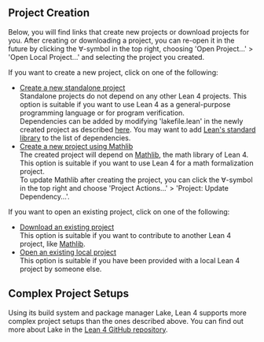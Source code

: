 ## Project Creation
Below, you will find links that create new projects or download projects for you. After creating or downloading a project, you can re-open it in the future by clicking the ∀-symbol in the top right, choosing 'Open Project…' > 'Open Local Project…' and selecting the project you created.

If you want to create a new project, click on one of the following:
- [Create a new standalone project](command:lean4.project.createStandaloneProject)  
  Standalone projects do not depend on any other Lean 4 projects. This option is suitable if you want to use Lean 4 as a general-purpose programming language or for program verification.  
  Dependencies can be added by modifying 'lakefile.lean' in the newly created project as described [here](https://github.com/leanprover/lean4/blob/master/src/lake/README.md#adding-dependencies). You may want to add [Lean's standard library](https://github.com/leanprover/std4) to the list of dependencies.
- [Create a new project using Mathlib](command:lean4.project.createMathlibProject)  
  The created project will depend on [Mathlib](https://github.com/leanprover-community/mathlib4), the math library of Lean 4. This option is suitable if you want to use Lean 4 for a math formalization project.  
  To update Mathlib after creating the project, you can click the ∀-symbol in the top right and choose 'Project Actions…' > 'Project: Update Dependency…'.

If you want to open an existing project, click on one of the following:
- [Download an existing project](command:lean4.project.clone)  
  This option is suitable if you want to contribute to another Lean 4 project, like [Mathlib](https://github.com/leanprover-community/mathlib4).
- [Open an existing local project](command:lean4.project.open)  
  This option is suitable if you have been provided with a local Lean 4 project by someone else.

## Complex Project Setups
Using its build system and package manager Lake, Lean 4 supports more complex project setups than the ones described above. You can find out more about Lake in the [Lean 4 GitHub repository](https://github.com/leanprover/lean4/blob/master/src/lake/README.md).
